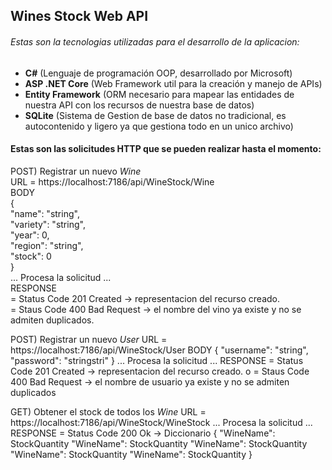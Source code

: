 ## Wines Stock Web API
 
###### Estas son la tecnologias utilizadas para el desarrollo de la aplicacion:
- **C#** (Lenguaje de programación OOP, desarrollado por Microsoft)
- **ASP .NET Core** (Web Framework util para la creación y manejo de APIs)
- **Entity Framework** (ORM necesario para mapear las  entidades de nuestra API con los recursos de nuestra base de datos)
- **SQLite** (Sistema de Gestion de base de datos no tradicional, es autocontenido y ligero ya que gestiona todo en un unico archivo)

#### Estas son las solicitudes HTTP que se pueden realizar hasta el momento:
POST) Registrar un nuevo *Wine*  
  URL = https://localhost:7186/api/WineStock/Wine  
  BODY    
  {  
    "name": "string",  
    "variety": "string",  
    "year": 0,  
    "region": "string",  
    "stock": 0  
  }  
  ... Procesa la solicitud ...  
  RESPONSE   
  = Status Code 201 Created -> representacion del recurso creado.  
  = Staus Code 400 Bad Request -> el nombre del vino ya existe y no se admiten duplicados.   
  
POST) Registrar un nuevo *User*
  URL = https://localhost:7186/api/WineStock/User
  BODY 
  {
    "username": "string",
    "password": "stringstri"
  }
  ... Procesa la solicitud ...
  RESPONSE = Status Code 201 Created -> representacion del recurso creado.
                                        o
           = Staus Code 400 Bad Request -> el nombre de usuario ya existe y no se admiten duplicados

GET) Obtener el stock de todos los *Wine*
  URL = https://localhost:7186/api/WineStock/WineStock
  ... Procesa la solicitud ...
  RESPONSE = Status Code 200 Ok -> Diccionario {
                                                  "WineName": StockQuantity
                                                  "WineName": StockQuantity
                                                  "WineName": StockQuantity
                                                  "WineName": StockQuantity
                                                  "WineName": StockQuantity
                                               }

